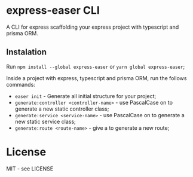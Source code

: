 # express-easer CLI

A CLI for express scaffolding your express project with typescript and prisma ORM.

## Instalation

Run `npm install --global express-easer` or `yarn global express-easer`;

Inside a project with express, typescript and prisma ORM, run the follows commands:

* `easer init` - Generate all initial structure for your project;
* `generate:controller <controller-name>` - use PascalCase on <controller-name> to generate a new static controller class;
* `generate:service <service-name>` - use PascalCase on <service-name> to generate a new static service class;
* `generate:route <route-name>` - give a <route-name> to generate a new route;

# License

MIT - see LICENSE

